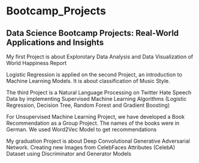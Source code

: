 # Bootcamp_Projects
## Data Science Bootcamp Projects: Real-World Applications and Insights

My first Project is about Explorotary Data Analysis and Data Visualization of World Happiness Report

Logistic Regression is applied on the second Project, an introduction to Machine Learning Models. It is about classification of Music Style. 

The third Project is a Natural Language Processing on Twitter Hate Speech Data by implementing Supervised Machine Learning Algorithms (Logistic Regression, Decision Tree, Random Forest and Gradient Boosting)

For Unsupervised Machine Learning Project, we have developed a Book Recommendation as a Group Project. The names of the books were in German. We used Word2Vec Model to get recommendations

My graduation Project is about Deep Convolutional Generative Adversarial Network. Creating new Images from CelebFaces Attributes (CelebA) Dataset using Discriminator and Generator Models  
